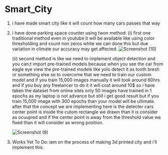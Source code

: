 # Smart_City

1. i have made smart city like it will count how many cars passes that way
2. i have done parking space counter using twon method:
   (i) first one traditional method even in youtube it will be available like using color thresholding and count non zeros white we can done this but
   due variation in climate our accuracy may get affected.
   ![Screenshot (10)](https://github.com/sethuraman17/Smart_City/assets/116188101/5b359754-909a-40e6-b3d8-3dcbabd8449e)

   (ii) second method is like we need to implement object detection and you can;t import pre-trained models because when you see the car from eagle
    eye view the pre-trained models like yolo detect it as tooth bresh or something else so to overcome that we need to train our custom model and if
   you train 15,000 images manually it will took around 60hrs and if you buy any freelancer to do it it will cost around 10$ so i have taken the dataset
   from online sites only 50 images have trained in 1 epochs as my laptop is not advance but still i get good result but if you train 15,000 image with
   300 epochs than your model will be ultimate.
   after that the concept we are implementing here is the detecter cars center point is inside the cutom rectangle we drawn than it is consider as
   ocuupied and if the center point is away from the threshold value we fixed than it will consider as wrong position.

   ![Screenshot (9)](https://github.com/sethuraman17/Smart_City/assets/116188101/8df32e70-3509-46cc-bb29-42f7fcb4ed3c)


4. Works Yet To Do:
   iam on the process of making 3d printed city and i'll implement this.

